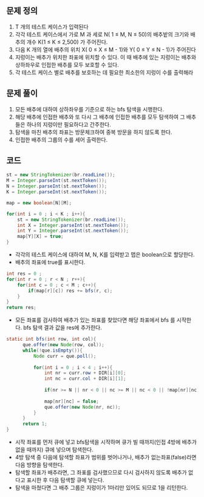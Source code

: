 ## 문제 정의

1. T 개의 테스트 케이스가 입력된다
2. 각각 테스트 케이스에서 가로 M 과 세로 N( 1 ≤ M, N ≤ 50)의 배추밭의 크기와 배추의 개수 K(1 ≤ K ≤ 2,500) 가 주어진다.
3. 다음 K 개의 열에 배추의 위치 X( 0 ≤ X ≤ M - 1)와 Y( 0 ≤ Y ≤ N - 1)가 주어진다
4. 지렁이는 배추가 위치한 좌표에 위치할 수 있다. 이 때 배추에 있는 지렁이는 배추와 상하좌우로 인접한 배추를 모두 보호할 수 있다.
5. 각 테스트 케이스 별로 배추를 보호하는 데 필요한 최소한의 지렁이 수를 출력해라

## 문제 풀이

1. 모든 배추에 대하여 상하좌우를 기준으로 하는 bfs 탐색을 시행한다.
2. 해당 배추에 인접한 배추와 또 다시 그 배추에 인접한 배추를 모두 탐색하여 그 배추들은 하나의 지렁이만 필요하다고 간주한다.
3. 탐색을 마친 배추의 좌표는 방문체크하여 중복 방문을 하지 않도록 한다.
4. 인접한 배추의 그룹의 수를 세어 출력한다.

## 코드

```java
st = new StringTokenizer(br.readLine());
M = Integer.parseInt(st.nextToken());
N = Integer.parseInt(st.nextToken());
K = Integer.parseInt(st.nextToken());

map = new boolean[N][M];

for(int i = 0 ; i < K ; i++){
    st = new StringTokenizer(br.readLine());
    int X = Integer.parseInt(st.nextToken());
    int Y = Integer.parseInt(st.nextToken());
    map[Y][X] = true;
}
```

- 각각의 테스트 케이스에 대하여 M, N, K를 입력받고 맵은 boolean으로 할당한다.
- 배추의 좌표에 true를 표시한다.

```java
int res = 0 ;
for(int r = 0 ; r < N ; r++){
    for(int c = 0 ; c < M ; c++){
        if(map[r][c]) res += bfs(r, c);
    }
}
return res;
```

- 모든 좌표를 검사하여 배추가 있는 좌표를 찾았다면 해당 좌표에서 bfs 를 시작한다. bfs 탐색 결과 값을 res에 추가한다.

```java
static int bfs(int row, int col){
	  que.offer(new Node(row, col));
	  while(!que.isEmpty()){
	      Node curr = que.poll();
	
	      for(int i = 0 ; i < 4 ; i++){
	          int nr = curr.row + DIR[i][0];
	          int nc = curr.col + DIR[i][1];
	
	          if(nr >= N || nr < 0 || nc >= M || nc < 0 || !map[nr][nc]) continue;
	
	          map[nr][nc] = false;
	          que.offer(new Node(nr, nc));
	      }
	  }
	  return 1;
}
```

- 시작 좌표를 먼저 큐에 넣고 bfs탐색을 시작하며 큐가 빌 때까지(인접 4방에 배추가 없을 때까지) 큐에 넣으며 탐색한다.
- 4방 탐색 중 다음에 탐색할 좌표가 범위를 벗어나거나, 배추가 없는좌표(false)라면 다음 방향을 탐색한다.
- 탐색할 좌표가 배추라면, 그 좌표를 검사했으므로 다시 검사하지 않도록 배추가 없다고 표시한 후 다음 탐색할 큐에 넣는다.
- 탐색을 마쳤다면 그 배추 그룹은 지렁이가 1마리만 있어도 되므로 1을 리턴한다.